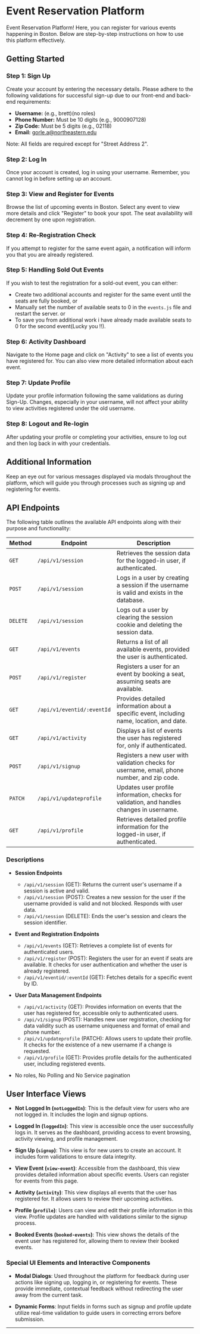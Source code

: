 # Event Reservation Platform

 Event Reservation Platform! Here, you can register for various events happening in Boston. Below are step-by-step instructions on how to use this platform effectively.

## Getting Started

### Step 1: Sign Up

Create your account by entering the necessary details. Please adhere to the following validations for successful sign-up due to our front-end and back-end requirements:
- **Username:** (e.g., brett)(no roles)
- **Phone Number:** Must be 10 digits (e.g., 9000907128)
- **Zip Code:** Must be 5 digits (e.g., 02118)
- **Email:** gorle.a@northeastern.edu

Note: All fields are required except for "Street Address 2".

### Step 2: Log In

Once your account is created, log in using your username. Remember, you cannot log in before setting up an account.

### Step 3: View and Register for Events

Browse the list of upcoming events in Boston. Select any event to view more details and click "Register" to book your spot. The seat availability will decrement by one upon registration.

### Step 4: Re-Registration Check

If you attempt to register for the same event again, a notification will inform you that you are already registered.

### Step 5: Handling Sold Out Events

If you wish to test the registration for a sold-out event, you can either:
- Create two additional accounts and register for the same event until the seats are fully booked, or
- Manually set the number of available seats to 0 in the `events.js` file and restart the server. or
- To save you from additional work i have already made available seats to 0 for the second  event(Lucky you !!).

### Step 6: Activity Dashboard

Navigate to the Home page and click on "Activity" to see a list of events you have registered for. You can also view more detailed information about each event.

### Step 7: Update Profile

Update your profile information following the same validations as during Sign-Up. Changes, especially in your username, will not affect your ability to view activities registered under the old username.

### Step 8: Logout and Re-login

After updating your profile or completing your activities, ensure to log out and then log back in with your credentials.

## Additional Information

Keep an eye out for various messages displayed via modals throughout the platform, which will guide you through processes such as signing up and registering for events.





## API Endpoints

The following table outlines the available API endpoints along with their purpose and functionality:

| Method | Endpoint                  | Description                                                                                     |
|--------|---------------------------|-------------------------------------------------------------------------------------------------|
| `GET`  | `/api/v1/session`         | Retrieves the session data for the logged-in user, if authenticated.                           |
| `POST` | `/api/v1/session`         | Logs in a user by creating a session if the username is valid and exists in the database.      |
| `DELETE`| `/api/v1/session`        | Logs out a user by clearing the session cookie and deleting the session data.                  |
| `GET`  | `/api/v1/events`          | Returns a list of all available events, provided the user is authenticated.                    |
| `POST` | `/api/v1/register`        | Registers a user for an event by booking a seat, assuming seats are available.                 |
| `GET`  | `/api/v1/eventid/:eventId`| Provides detailed information about a specific event, including name, location, and date.     |
| `GET`  | `/api/v1/activity`        | Displays a list of events the user has registered for, only if authenticated.                  |
| `POST` | `/api/v1/signup`          | Registers a new user with validation checks for username, email, phone number, and zip code.  |
| `PATCH`| `/api/v1/updateprofile`   | Updates user profile information, checks for validation, and handles changes in username.      |
| `GET`  | `/api/v1/profile`         | Retrieves detailed profile information for the logged-in user, if authenticated.               |

### Descriptions

- **Session Endpoints**
  - `/api/v1/session` (GET): Returns the current user's username if a session is active and valid.
  - `/api/v1/session` (POST): Creates a new session for the user if the username provided is valid and not blocked. Responds with user data.
  - `/api/v1/session` (DELETE): Ends the user's session and clears the session identifier.

- **Event and Registration Endpoints**
  - `/api/v1/events` (GET): Retrieves a complete list of events for authenticated users.
  - `/api/v1/register` (POST): Registers the user for an event if seats are available. It checks for user authentication and whether the user is already registered.
  - `/api/v1/eventid/:eventId` (GET): Fetches details for a specific event by ID.

- **User Data Management Endpoints**
  - `/api/v1/activity` (GET): Provides information on events that the user has registered for, accessible only to authenticated users.
  - `/api/v1/signup` (POST): Handles new user registration, checking for data validity such as username uniqueness and format of email and phone number.
  - `/api/v1/updateprofile` (PATCH): Allows users to update their profile. It checks for the existence of a new username if a change is requested.
  - `/api/v1/profile` (GET): Provides profile details for the authenticated user, including registered events.


- No roles, No Polling and  No Service pagination 

## User Interface Views



- **Not Logged In (`notLoggedIn`)**: This is the default view for users who are not logged in. It includes the login and signup options.
  
- **Logged In (`loggedIn`)**: This view is accessible once the user successfully logs in. It serves as the dashboard, providing access to event browsing, activity viewing, and profile management.
  
- **Sign Up (`signup`)**: This view is for new users to create an account. It includes form validations to ensure data integrity.
  
- **View Event (`view-event`)**: Accessible from the dashboard, this view provides detailed information about specific events. Users can register for events from this page.
  
- **Activity (`activity`)**: This view displays all events that the user has registered for. It allows users to review their upcoming activities.
  
- **Profile (`profile`)**: Users can view and edit their profile information in this view. Profile updates are handled with validations similar to the signup process.
  
- **Booked Events (`booked-events`)**: This view shows the details of the event user has registered for, allowing them to review their booked events.

### Special UI Elements and Interactive Components



- **Modal Dialogs**: Used throughout the platform for feedback during user actions like signing up, logging in, or registering for events. These provide immediate, contextual feedback without redirecting the user away from the current task.
  
- **Dynamic Forms**: Input fields in forms such as signup and profile update utilize real-time validation to guide users in correcting errors before submission.
  

---


